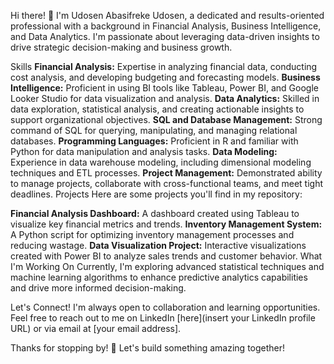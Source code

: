 Hi there! 👋 I'm Udosen Abasifreke Udosen, a dedicated and results-oriented professional with a background in Financial Analysis, Business Intelligence, and Data Analytics. I'm passionate about leveraging data-driven insights to drive strategic decision-making and business growth.

Skills
**Financial Analysis:** Expertise in analyzing financial data, conducting cost analysis, and developing budgeting and forecasting models.
**Business Intelligence:** Proficient in using BI tools like Tableau, Power BI, and Google Looker Studio for data visualization and analysis.
**Data Analytics:** Skilled in data exploration, statistical analysis, and creating actionable insights to support organizational objectives.
**SQL and Database Management:** Strong command of SQL for querying, manipulating, and managing relational databases.
**Programming Languages:** Proficient in R and familiar with Python for data manipulation and analysis tasks.
**Data Modeling:** Experience in data warehouse modeling, including dimensional modeling techniques and ETL processes.
**Project Management:** Demonstrated ability to manage projects, collaborate with cross-functional teams, and meet tight deadlines.
Projects
Here are some projects you'll find in my repository:

**Financial Analysis Dashboard:** A dashboard created using Tableau to visualize key financial metrics and trends.
**Inventory Management System:** A Python script for optimizing inventory management processes and reducing wastage.
**Data Visualization Project:** Interactive visualizations created with Power BI to analyze sales trends and customer behavior.
What I'm Working On
Currently, I'm exploring advanced statistical techniques and machine learning algorithms to enhance predictive analytics capabilities and drive more informed decision-making.

Let's Connect!
I'm always open to collaboration and learning opportunities. Feel free to reach out to me on LinkedIn [here](insert your LinkedIn profile URL) or via email at [your email address].

Thanks for stopping by! 🌟 Let's build something amazing together!


<!---
UdosenOfficial/UdosenOfficial is a ✨ special ✨ repository because its `README.md` (this file) appears on your GitHub profile.
You can click the Preview link to take a look at your changes.
--->
